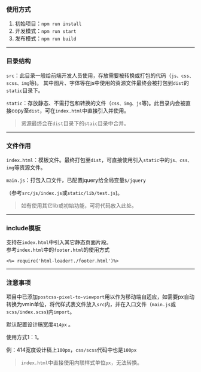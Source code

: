 ### 使用方式

1. 初始项目：`npm run install`
2. 开发模式：`npm run start`
3. 发布模式：`npm run build` 
***

### 目录结构
`src`：此目录一般给前端开发人员使用，存放需要被转换或打包的代码（`js、css、scss、img`等)。
其中图片、字体等在js中使用的资源文件最终会被打包到`dist`的`static`目录下。

`static`：存放静态、不需打包和转换的文件（`css、img、js`等)。此目录内会被直接copy至`dist`，可在`index.html`中直接引入并使用。
> 资源最终会在`dist`目录下的`staic`目录中合并。

***
### 文件作用
`index.html`：模板文件。最终打包至`dist`，可直接使用引入`static`中的`js、css、img`等资源文件。

`main.js`：打包入口文件，已配置jquery给全局变量`$/jquery`

（参考`src/js/index.js`或`static/lib/test.js`)。

> 如有使用其它lib或初始功能，可将代码放入此处。

***

### include模板
支持在`index.html`中引入其它静态页面片段。    
参考`index.html`中的`footer.html`的使用方式
    
    <%= require('html-loader!./footer.html')%>    
***

### 注意事项
项目中已添加`postcss-pixel-to-viewport`用以作为移动端自适应，如需要px自动转换为vmin单位，将代样式表文件放入`src`内，并在入口文件（`main.js`或`scss/index.scss`)内`import`。

默认配置设计稿宽度`414px` 。

使用方式1：1。

例：414宽度设计稿上`100px`，`css/scss`代码中也是`100px`

> `index.html`中直接使用内联样式单位`px`，无法转换。
